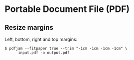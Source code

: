 # Portable Document File (PDF)

## Resize margins

Left, bottom, right and top margins:

    $ pdfjam --fitpaper true --trim "-1cm -1cm -1cm -1cm" \
          input.pdf -o output.pdf
